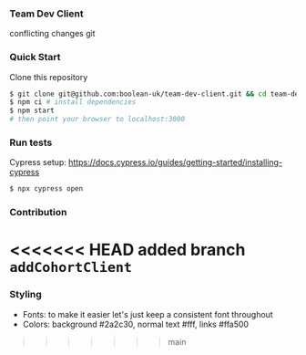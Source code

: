 ### Team Dev Client

conflicting changes
git 
### Quick Start

Clone this repository

```sh
$ git clone git@github.com:boolean-uk/team-dev-client.git && cd team-dev-client
$ npm ci # install dependencies
$ npm start
# then point your browser to localhost:3000
```

### Run tests

Cypress setup: https://docs.cypress.io/guides/getting-started/installing-cypress

```sh
$ npx cypress open
```

### Contribution

<<<<<<< HEAD
added branch `addCohortClient`
=======
### Styling

- Fonts: to make it easier let's just keep a consistent font throughout
- Colors: background #2a2c30, normal text #fff, links #ffa500
>>>>>>> main
